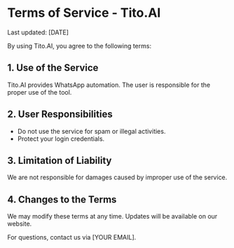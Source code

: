 # Terms of Service - Tito.AI

Last updated: [DATE]

By using Tito.AI, you agree to the following terms:

## 1. Use of the Service
Tito.AI provides WhatsApp automation. The user is responsible for the proper use of the tool.

## 2. User Responsibilities
- Do not use the service for spam or illegal activities.
- Protect your login credentials.

## 3. Limitation of Liability
We are not responsible for damages caused by improper use of the service.

## 4. Changes to the Terms
We may modify these terms at any time. Updates will be available on our website.

For questions, contact us via [YOUR EMAIL].
